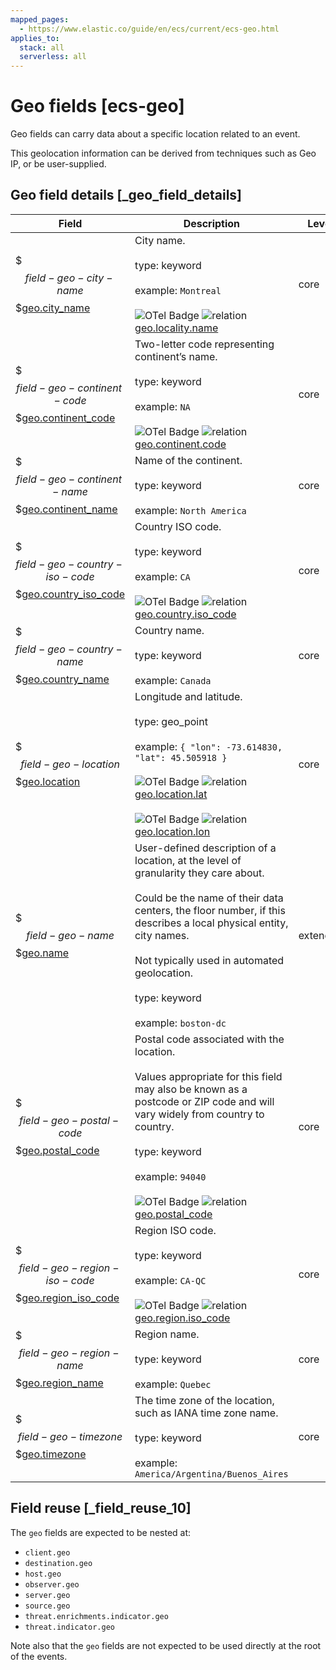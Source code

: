 ```yaml
---
mapped_pages:
  - https://www.elastic.co/guide/en/ecs/current/ecs-geo.html
applies_to:
  stack: all
  serverless: all
---
```


# Geo fields [ecs-geo]

Geo fields can carry data about a specific location related to an event.

This geolocation information can be derived from techniques such as Geo IP, or be user-supplied.


## Geo field details [_geo_field_details]

| Field | Description | Level |
| --- | --- | --- |
| $$$field-geo-city-name$$$[geo.city_name](#field-geo-city-name) | City name.<br><br>type: keyword<br><br>example: `Montreal`<br><br>![OTel Badge](https://img.shields.io/badge/OpenTelemetry-4a5ca6?style=flat&logo=opentelemetry "") ![relation](https://img.shields.io/badge/equivalent-1ba9f5?style=flat "equivalent") [geo.locality.name](https://opentelemetry.io/docs/specs/semconv/attributes-registry/geo/#geo-locality-name)<br> | core |
| $$$field-geo-continent-code$$$[geo.continent_code](#field-geo-continent-code) | Two-letter code representing continent’s name.<br><br>type: keyword<br><br>example: `NA`<br><br>![OTel Badge](https://img.shields.io/badge/OpenTelemetry-4a5ca6?style=flat&logo=opentelemetry "") ![relation](https://img.shields.io/badge/equivalent-1ba9f5?style=flat "equivalent") [geo.continent.code](https://opentelemetry.io/docs/specs/semconv/attributes-registry/geo/#geo-continent-code)<br> | core |
| $$$field-geo-continent-name$$$[geo.continent_name](#field-geo-continent-name) | Name of the continent.<br><br>type: keyword<br><br>example: `North America`<br> | core |
| $$$field-geo-country-iso-code$$$[geo.country_iso_code](#field-geo-country-iso-code) | Country ISO code.<br><br>type: keyword<br><br>example: `CA`<br><br>![OTel Badge](https://img.shields.io/badge/OpenTelemetry-4a5ca6?style=flat&logo=opentelemetry "") ![relation](https://img.shields.io/badge/equivalent-1ba9f5?style=flat "equivalent") [geo.country.iso_code](https://opentelemetry.io/docs/specs/semconv/attributes-registry/geo/#geo-country-iso-code)<br> | core |
| $$$field-geo-country-name$$$[geo.country_name](#field-geo-country-name) | Country name.<br><br>type: keyword<br><br>example: `Canada`<br> | core |
| $$$field-geo-location$$$[geo.location](#field-geo-location) | Longitude and latitude.<br><br>type: geo_point<br><br>example: `{ "lon": -73.614830, "lat": 45.505918 }`<br><br>![OTel Badge](https://img.shields.io/badge/OpenTelemetry-4a5ca6?style=flat&logo=opentelemetry "") ![relation](https://img.shields.io/badge/related-efc20d?style=flat "related") [geo.location.lat](https://opentelemetry.io/docs/specs/semconv/attributes-registry/geo/#geo-location-lat)<br><br>![OTel Badge](https://img.shields.io/badge/OpenTelemetry-4a5ca6?style=flat&logo=opentelemetry "") ![relation](https://img.shields.io/badge/related-efc20d?style=flat "related") [geo.location.lon](https://opentelemetry.io/docs/specs/semconv/attributes-registry/geo/#geo-location-lon)<br> | core |
| $$$field-geo-name$$$[geo.name](#field-geo-name) | User-defined description of a location, at the level of granularity they care about.<br><br>Could be the name of their data centers, the floor number, if this describes a local physical entity, city names.<br><br>Not typically used in automated geolocation.<br><br>type: keyword<br><br>example: `boston-dc`<br> | extended |
| $$$field-geo-postal-code$$$[geo.postal_code](#field-geo-postal-code) | Postal code associated with the location.<br><br>Values appropriate for this field may also be known as a postcode or ZIP code and will vary widely from country to country.<br><br>type: keyword<br><br>example: `94040`<br><br>![OTel Badge](https://img.shields.io/badge/OpenTelemetry-4a5ca6?style=flat&logo=opentelemetry "") ![relation](https://img.shields.io/badge/match-93c93e?style=flat "match") [geo.postal_code](https://opentelemetry.io/docs/specs/semconv/attributes-registry/geo/#geo-postal-code)<br> | core |
| $$$field-geo-region-iso-code$$$[geo.region_iso_code](#field-geo-region-iso-code) | Region ISO code.<br><br>type: keyword<br><br>example: `CA-QC`<br><br>![OTel Badge](https://img.shields.io/badge/OpenTelemetry-4a5ca6?style=flat&logo=opentelemetry "") ![relation](https://img.shields.io/badge/equivalent-1ba9f5?style=flat "equivalent") [geo.region.iso_code](https://opentelemetry.io/docs/specs/semconv/attributes-registry/geo/#geo-region-iso-code)<br> | core |
| $$$field-geo-region-name$$$[geo.region_name](#field-geo-region-name) | Region name.<br><br>type: keyword<br><br>example: `Quebec`<br> | core |
| $$$field-geo-timezone$$$[geo.timezone](#field-geo-timezone) | The time zone of the location, such as IANA time zone name.<br><br>type: keyword<br><br>example: `America/Argentina/Buenos_Aires`<br> | core |


## Field reuse [_field_reuse_10]

The `geo` fields are expected to be nested at:

* `client.geo`
* `destination.geo`
* `host.geo`
* `observer.geo`
* `server.geo`
* `source.geo`
* `threat.enrichments.indicator.geo`
* `threat.indicator.geo`

Note also that the `geo` fields are not expected to be used directly at the root of the events.

